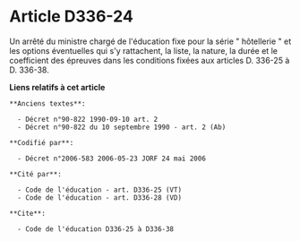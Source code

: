 # Article D336-24

Un arrêté du ministre chargé de l'éducation fixe pour la série " hôtellerie " et les options éventuelles qui s'y rattachent,
la liste, la nature, la durée et le coefficient des épreuves dans les conditions fixées aux articles D. 336-25 à D. 336-38.

**Liens relatifs à cet article**

	**Anciens textes**:

	  - Décret n°90-822 1990-09-10 art. 2
	  - Décret n°90-822 du 10 septembre 1990 - art. 2 (Ab)

	**Codifié par**:

	  - Décret n°2006-583 2006-05-23 JORF 24 mai 2006

	**Cité par**:

	  - Code de l'éducation - art. D336-25 (VT)
	  - Code de l'éducation - art. D336-28 (VD)

	**Cite**:

	  - Code de l'éducation D336-25 à D336-38
